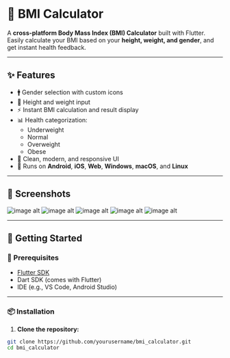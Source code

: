 # 🧮 BMI Calculator

A **cross-platform Body Mass Index (BMI) Calculator** built with Flutter.  
Easily calculate your BMI based on your **height, weight, and gender**, and get instant health feedback.

---

## ✨ Features

- 🚹 Gender selection with custom icons
- 📏 Height and weight input
- ⚡ Instant BMI calculation and result display
- 📊 Health categorization:
  - Underweight
  - Normal
  - Overweight
  - Obese
- 🎨 Clean, modern, and responsive UI
- 📱 Runs on **Android**, **iOS**, **Web**, **Windows**, **macOS**, and **Linux**

---

## 📸 Screenshots

<!-- Add screenshots below -->
<!-- ![Screenshot1](assets/images/screenshot1.png) -->
<!-- ![Screenshot2](assets/images/screenshot2.png) -->
![image alt](https://github.com/Abdurezakkemal/BMI_Calculator/blob/master/Screenshot%202025-07-11%20020813.png)
![image alt](https://github.com/Abdurezakkemal/BMI_Calculator/blob/master/Screenshot%202025-07-17%20152227.png)
![image alt](https://github.com/Abdurezakkemal/BMI_Calculator/blob/master/Screenshot%202025-07-17%20152249.png)
![image alt](https://github.com/Abdurezakkemal/BMI_Calculator/blob/master/Screenshot%202025-07-17%20152336.png)
![image alt](https://github.com/Abdurezakkemal/BMI_Calculator/blob/master/photo_2025-07-17_15-25-10.jpg)

---

## 🚀 Getting Started

### 🔧 Prerequisites

- [Flutter SDK](https://flutter.dev/docs/get-started/install)
- Dart SDK (comes with Flutter)
- IDE (e.g., VS Code, Android Studio)

---

### 📦 Installation

1. **Clone the repository:**

```bash
git clone https://github.com/yourusername/bmi_calculator.git
cd bmi_calculator
